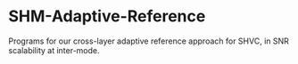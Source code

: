 # SHM-Adaptive-Reference
Programs for our cross-layer adaptive reference approach for SHVC, in SNR scalability at inter-mode.
